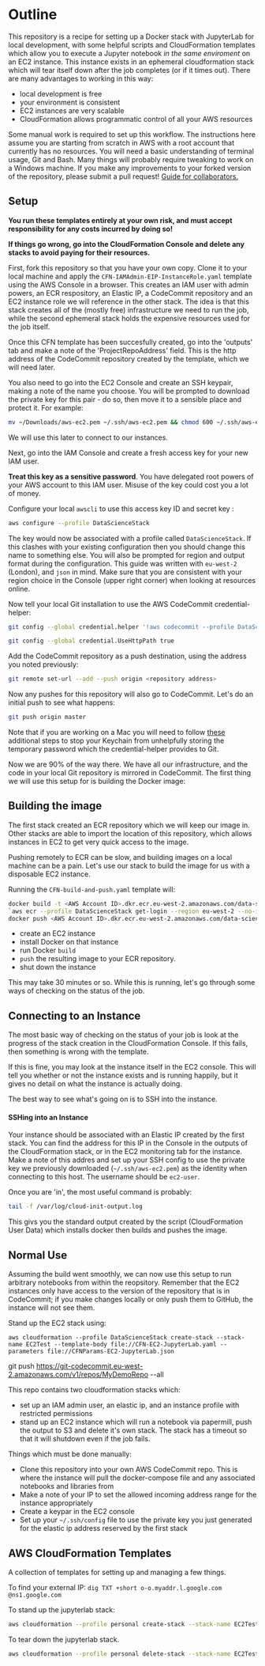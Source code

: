 # Outline

This repository is a recipe for setting up a Docker stack with JupyterLab for local development, with some helpful scripts and CloudFormation templates which allow you to execute a Jupyter notebook *in the same enviroment* on an EC2 instance. This instance exists in an ephemeral cloudformation stack which will tear itself down after the job completes (or if it times out). There are many advantages to working in this way:

* local development is free
* your environment is consistent
* EC2 instances are very scalable
* CloudFormation allows programmatic control of all your AWS resources

Some manual work is required to set up this workflow. The instructions here assume you are starting from scratch in AWS with a root account that currently has no resources. You will need a basic understanding of terminal usage, Git and Bash. Many things will probably require tweaking to work on a Windows machine. If you make any improvements to your forked version of the repository, please submit a pull request! [Guide for collaborators.]()

## Setup

**You run these templates entirely at your own risk, and must accept responsibility for any costs incurred by doing so!**

**If things go wrong, go into the CloudFormation Console and delete any stacks to avoid paying for their resources.**

First, fork this repository so that you have your own copy. Clone it to your local machine and apply the `CFN-IAMAdmin-EIP-InstanceRole.yaml` template using the AWS Console in a browser. This creates an IAM user with admin powers, an ECR respository, an Elastic IP, a CodeCommit repository and an EC2 instance role we will reference in the other stack. The idea is that this stack creates all of the (mostly free) infrastructure we need to run the job, while the second ephemeral stack holds the expensive resources used for the job itself.

Once this CFN template has been succesfully created, go into the 'outputs' tab and make a note of the 'ProjectRepoAddress' field. This is the http address of the CodeCommit repository created by the template, which we will need later.

You also need to go into the EC2 Console and create an SSH keypair, making a note of the name you choose. You will be prompted to download the private key for this pair - do so, then move it to a sensible place and protect it. For example:

```bash
mv ~/Downloads/aws-ec2.pem ~/.ssh/aws-ec2.pem && chmod 600 ~/.ssh/aws-ec2.pem
```

We will use this later to connect to our instances.

Next, go into the IAM Console and create a fresh access key for your new IAM user. 

**Treat this key as a sensitive password**. You have delegated root powers of your AWS account to this IAM user. Misuse of the key could cost you a lot of money.

Configure your local `awscli` to use this access key ID and secret key :

```bash
aws configure --profile DataScienceStack
```

The key would now be associated with a profile called `DataScienceStack`. If this clashes with your existing configuration then you should change this name to something else. You will also be prompted for region and output format during the configuration. This guide was written with `eu-west-2` (London), and `json` in mind. Make sure that you are consistent with your region choice in the Console (upper right corner) when looking at resources online. 

Now tell your local Git installation to use the AWS CodeCommit credential-helper:

```bash
git config --global credential.helper '!aws codecommit --profile DataScienceStack credential-helper $@'
```
```bash
git config --global credential.UseHttpPath true
```

Add the CodeCommit repository as a push destination, using the address you noted previously:

```bash
git remote set-url --add --push origin <repository address>
```

Now any pushes for this repository will also go to CodeCommit. Let's do an initial push to see what happens:

```bash
git push origin master
```

Note that if you are working on a Mac you will need to follow [these](https://docs.aws.amazon.com/codecommit/latest/userguide/setting-up-https-unixes.html#setting-up-https-unixes-credential-helper) additional steps to stop your Keychain from unhelpfully storing the temporary password which the credential-helper provides to Git.

Now we are 90% of the way there. We have all our infrastructure, and the code in your local Git repository is mirrored in CodeCommit. The first thing we will use this setup for is building the Docker image:


## Building the image

The first stack created an ECR repository which we will keep our image in. Other stacks are able to import the location of this repository, which allows instances in EC2 to get very quick access to the image. 

Pushing remotely to ECR can be slow, and building images on a local machine can be a pain. Let's use our stack to build the image for us with a disposable EC2 instance.

Running the `CFN-build-and-push.yaml` template will:

```bash
docker build -t <AWS Account ID>.dkr.ecr.eu-west-2.amazonaws.com/data-science-stack .
`aws ecr --profile DataScienceStack get-login --region eu-west-2 --no-include-email`
docker push <AWS Account ID>.dkr.ecr.eu-west-2.amazonaws.com/data-science-stack
```

* create an EC2 instance
* install Docker on that instance
* run Docker `build`
* `push` the resulting image to your ECR repository.
* shut down the instance

This may take 30 minutes or so. While this is running, let's go through some ways of checking on the status of the job.

## Connecting to an Instance

The most basic way of checking on the status of your job is look at the progress of the stack creation in the CloudFormation Console. If this fails, then something is wrong with the template.

If this is fine, you may look at the instance itself in the EC2 console. This will tell you whether or not the instance exists and is running happily, but it gives no detail on what the instance is actually doing.

The best way to see what's going on is to SSH into the instance.

#### SSHing into an Instance

Your instance should be associated with an Elastic IP created by the first stack. You can find the address for this IP in the Console in the outputs of the CloudFormation stack, or in the EC2 monitoring tab for the instance. Make a note of this addres and set up your SSH config to use the private key we previously downloaded (`~/.ssh/aws-ec2.pem`) as the identity when connecting to this host. The username should be `ec2-user`.

Once you are 'in', the most useful command is probably:

```bash
tail -f /var/log/cloud-init-output.log
```

This givs you the standard output created by the script (CloudFormation User Data) which installs docker then builds and pushes the image.

## Normal Use

Assuming the build went smoothly, we can now use this setup to run arbitrary notebooks from within the reopsitory. Remember that the EC2 instances only have access to the version of the repository that is in CodeCommit; if you make changes locally or only push them to GitHub, the instance will not see them. 

Stand up the EC2 stack using:

`aws cloudformation --profile DataScienceStack create-stack --stack-name EC2Test --template-body file://CFN-EC2-JupyterLab.yaml --parameters file://CFNParams-EC2-JupyterLab.json`

git push https://git-codecommit.eu-west-2.amazonaws.com/v1/repos/MyDemoRepo --all

This repo contains two cloudformation stacks which:

* set up an IAM admin user, an elastic ip, and an instance profile with restricted permissions
* stand up an EC2 instance which will run a notebook via papermill, push the output to S3 and delete it's own stack. The stack  has a timeout so that it will shutdown even if the job fails.

Things which must be done manually:

* Clone this repository into your own AWS CodeCommit repo. This is where the instance will pull the docker-compose file and any associated notebooks and libraries from
* Make a note of your IP to set the allowed incoming address range for the instance appropriately
* Create a keypar in the EC2 console
* Set up your `~/.ssh/config` file to use the private key you just generated for the elastic ip address reserved by the first stack

## AWS CloudFormation Templates

A collection of templates for setting up and managing a few things.

To find your external IP:
`dig TXT +short o-o.myaddr.l.google.com @ns1.google.com`

To stand up the jupyterlab stack:
```bash
aws cloudformation --profile personal create-stack --stack-name EC2Test --template-body file://EC2InstanceWithSecurityGroupSample.yaml --parameters file://EC2Parameters.json
```

To tear down the jupyterlab stack.
```bash
aws cloudformation --profile personal delete-stack --stack-name EC2Test
```
